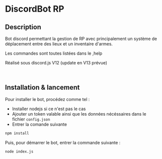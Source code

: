 # DiscordBot RP

## Description
Bot discord permettant la gestion de RP avec principalement un système de déplacement entre des lieux et un inventaire d'armes.

Les commandes sont toutes listées dans le ,help

Réalisé sous discord.js V12 (update en V13 prévue)

<br>

## Installation & lancement

Pour installer le bot, procédez comme tel :
- Installer nodejs si ce n'est pas le cas
- Ajouter un token valable ainsi que les données nécéssaires dans le fichier `config.json` 
- Entrer la comande suivante

```bash
npm install
```

Puis, pour démarrer le bot, entrer la commande suivante :
```bash
node index.js
```